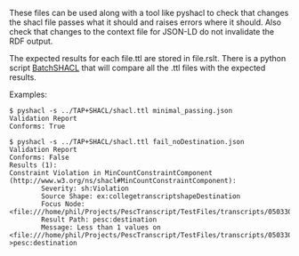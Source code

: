 These files can be used along with a tool like pyshacl to check that changes the shacl file passes what it should and raises errors where it should. Also check that changes to the context file for JSON-LD do not invalidate the RDF output.

The expected results for each file.ttl  are stored in file.rslt.  There is a python script [BatchSHACL](https://github.com/philbarker/BatchSHACL) that will compare all the .ttl files with the expected results.

Examples:
```
$ pyshacl -s ../TAP+SHACL/shacl.ttl minimal_passing.json 
Validation Report
Conforms: True
```

```
$ pyshacl -s ../TAP+SHACL/shacl.ttl fail_noDestination.json 
Validation Report
Conforms: False
Results (1):
Constraint Violation in MinCountConstraintComponent (http://www.w3.org/ns/shacl#MinCountConstraintComponent):
        Severity: sh:Violation
        Source Shape: ex:collegetranscriptshapeDestination
        Focus Node: <file:///home/phil/Projects/PescTranscript/TestFiles/transcripts/050330001>
        Result Path: pesc:destination
        Message: Less than 1 values on <file:///home/phil/Projects/PescTranscript/TestFiles/transcripts/050330001>->pesc:destination
```